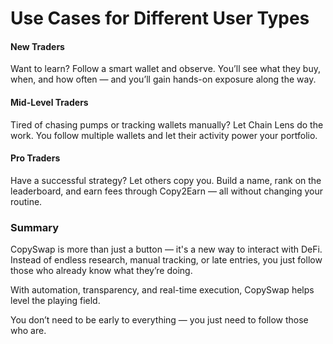 # Use Cases for Different User Types

#### New Traders
Want to learn? Follow a smart wallet and observe. You’ll see what they buy, when, and how often — and you’ll gain hands-on exposure along the way.

#### Mid-Level Traders
Tired of chasing pumps or tracking wallets manually? Let Chain Lens do the work. You follow multiple wallets and let their activity power your portfolio.

#### Pro Traders
Have a successful strategy? Let others copy you. Build a name, rank on the leaderboard, and earn fees through Copy2Earn — all without changing your routine.

### Summary
CopySwap is more than just a button — it's a new way to interact with DeFi. Instead of endless research, manual tracking, or late entries, you just follow those who already know what they’re doing.

With automation, transparency, and real-time execution, CopySwap helps level the playing field.

You don’t need to be early to everything — you just need to follow those who are.
